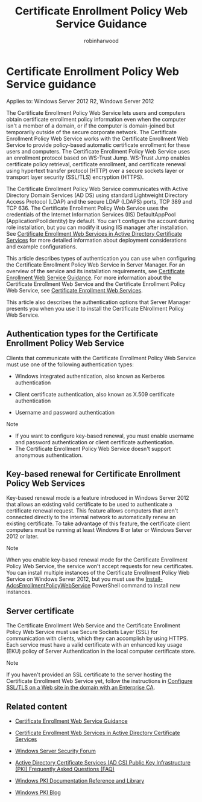 ﻿---
title: Certificate Enrollment Policy Web Service Guidance
description: Learn more about Certificate Enrollment Policy Web Service, including Server Manager configuration and authentication options 
author: robinharwood
ms.topic: overview
ms.author: gswashington
ms.date: 10/16/2023
---

# Certificate Enrollment Policy Web Service guidance

Applies to: Windows Server 2012 R2, Windows Server 2012

The Certificate Enrollment Policy Web Service lets users and computers obtain certificate enrollment policy information even when the computer isn't a member of a domain, or if the computer is domain-joined but temporarily outside of the secure corporate network. The Certificate Enrollment Policy Web Service works with the Certificate Enrollment Web Service to provide policy-based automatic certificate enrollment for these users and computers. The Certificate Enrollment Policy Web Service uses an enrollment protocol based on WS-Trust Jump. WS-Trust Jump enables certificate policy retrieval, certificate enrollment, and certificate renewal using hypertext transfer protocol (HTTP) over a secure sockets layer or transport layer security (SSL/TLS) encryption (HTTPS).  

The Certificate Enrollment Policy Web Service communicates with Active Directory Domain Services (AD DS) using standard Lightweight Directory Access Protocol (LDAP) and the secure LDAP (LDAPS) ports, TCP 389 and TCP 636. The Certificate Enrollment Policy Web Service uses the credentials of the Internet Information Services (IIS) DefaultAppPool (ApplicationPoolIdentity) by default. You can't configure the account during role installation, but you can modify it using IIS manager after installation. See [Certificate Enrollment Web Services in Active Directory Certificate Services](https://social.technet.microsoft.com/wiki/contents/articles/7734.certificate-enrollment-web-services-in-active-directory-certificate-services.aspx) for more detailed information about deployment considerations and example configurations.

This article describes types of authentication you can use when configuring the Certificate Enrollment Policy Web Service in Server Manager. For an overview of the service and its installation requirements, see [Certificate Enrollment Web Service Guidance](hh831822\(v=ws.11\).md). For more information about the Certificate Enrollment Web Service and the Certificate Enrollment Policy Web Service, see [Certificate Enrollment Web Services](https://go.microsoft.com/fwlink/?linkid=258862).

This article also describes the authentication options that Server Manager presents you when you use it to install the Certificate ENrollment Policy Web Service.

## Authentication types for the Certificate Enrollment Policy Web Service

Clients that communicate with the Certificate Enrollment Policy Web Service must use one of the following authentication types:

- Windows integrated authentication, also known as Kerberos authentication

- Client certificate authentication, also known as X.509 certificate authentication

- Username and password authentication

> [!NOTE]
>
>- If you want to configure key-based renewal, you must enable username and password authentication or client certificate authentication.
>- The Certificate Enrollment Policy Web Service doesn't support anonymous authentication.

## Key-based renewal for Certificate Enrollment Policy Web Services

Key-based renewal mode is a feature introduced in Windows Server 2012 that allows an existing valid certificate to be used to authenticate a certificate renewal request. This feature allows computers that aren't connected directly to the internal network to automatically renew an existing certificate. To take advantage of this feature, the certificate client computers must be running at least Windows 8 or later or Windows Server 2012 or later.

> [!NOTE]
> When you enable key-based renewal mode for the Certificate Enrollment Policy Web Service, the service won't accept requests for new certificates. You can install multiple instances of the Certificate Enrollment Policy Web Service on Windows Server 2012, but you must use the [Install-AdcsEnrollmentPolicyWebService](https://technet.microsoft.com/library/hh848384.aspx) PowerShell command to install new instances.

## Server certificate

The Certificate Enrollment Web Service and the Certificate Enrollment Policy Web Service must use Secure Sockets Layer (SSL) for communication with clients, which they can accomplish by using HTTPS. Each service must have a valid certificate with an enhanced key usage (EKU) policy of Server Authentication in the local computer certificate store.

> [!NOTE]
> If you haven't provided an SSL certificate to the server hosting the Certificate Enrollment Web Service yet, follow the instructions in [Configure SSL/TLS on a Web site in the domain with an Enterprise CA](https://social.technet.microsoft.com/wiki/contents/articles/12485.configure-ssltls-on-a-web-site-in-the-domain-with-an-enterprise-ca.aspx).

## Related content

- [Certificate Enrollment Web Service Guidance](hh831822\(v=ws.11\).md)

- [Certificate Enrollment Web Services in Active Directory Certificate Services](https://social.technet.microsoft.com/wiki/contents/articles/7734.certificate-enrollment-web-services-in-active-directory-certificate-services.aspx)

- [Windows Server Security Forum](https://aka.ms/adcsforum)

- [Active Directory Certificate Services (AD CS) Public Key Infrastructure (PKI) Frequently Asked Questions (FAQ)](https://aka.ms/adcsfaq)

- [Windows PKI Documentation Reference and Library](https://social.technet.microsoft.com/wiki/contents/articles/987.windows-pki-documentation-reference-and-library.aspx)

- [Windows PKI Blog](https://blogs.technet.com/b/pki/)
